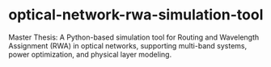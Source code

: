 # optical-network-rwa-simulation-tool
Master Thesis: A Python-based simulation tool for Routing and Wavelength Assignment (RWA) in optical networks, supporting multi-band systems, power optimization, and physical layer modeling.
